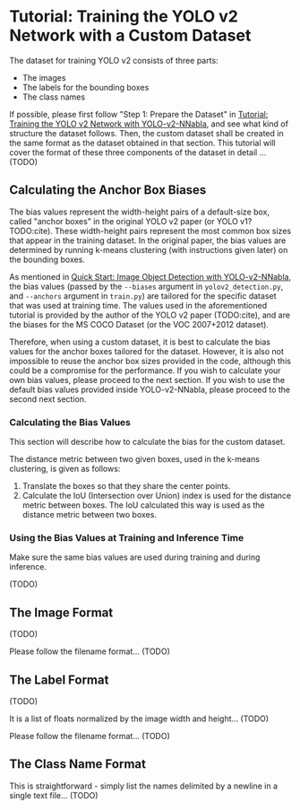 # Tutorial: Training the YOLO v2 Network with a Custom Dataset

The dataset for training YOLO v2 consists of three parts:

- The images
- The labels for the bounding boxes
- The class names

If possible, please first follow "Step 1: Prepare the Dataset" in [Tutorial: Training the YOLO v2 Network with YOLO-v2-NNabla](./tuorial_training.md), and see what kind of structure the dataset follows. Then, the custom dataset shall be created in the same format as the dataset obtained in that section. This tutorial will cover the format of these three components of the dataset in detail ... (TODO)


## Calculating the Anchor Box Biases
The bias values represent the width-height pairs of a default-size box, called "anchor boxes" in the original YOLO v2 paper (or YOLO v1? TODO:cite). These width-height pairs represent the most common box sizes that appear in the training dataset. In the original paper, the bias values are determined by running k-means clustering (with instructions given later) on the bounding boxes.

As mentioned in [Quick Start: Image Object Detection with YOLO-v2-NNabla](../quickstart.md), the bias values (passed by the `--biases` argument in `yolov2_detection.py`, and `--anchors` argument in `train.py`) are tailored for the specific dataset that was used at training time. The values used in the aforementioned tutorial is provided by the author of the YOLO v2 paper (TODO:cite), and are the biases for the MS COCO Dataset (or the VOC 2007+2012 dataset).

Therefore, when using a custom dataset, it is best to calculate the bias values for the anchor boxes tailored for the dataset. However, it is also not impossible to reuse the anchor box sizes provided in the code, although this could be a compromise for the performance. If you wish to calculate your own bias values, please proceed to the next section. If you wish to use the default bias values provided inside YOLO-v2-NNabla, please proceed to the second next section.

### Calculating the Bias Values
This section will describe how to calculate the bias for the custom dataset.

The distance metric between two given boxes, used in the k-means clustering, is given as follows:
1. Translate the boxes so that they share the center points.
2. Calculate the IoU (Intersection over Union) index is used for the distance metric between boxes. The IoU calculated this way is used as the distance metric between two boxes.

### Using the Bias Values at Training and Inference Time
Make sure the same bias values are used during training and during inference.

(TODO)


## The Image Format
(TODO)

Please follow the filename format... (TODO)


## The Label Format
(TODO)

It is a list of floats normalized by the image width and height... (TODO)

Please follow the filename format... (TODO)


## The Class Name Format
This is straightforward - simply list the names delimited by a newline in a single text file...
(TODO)
